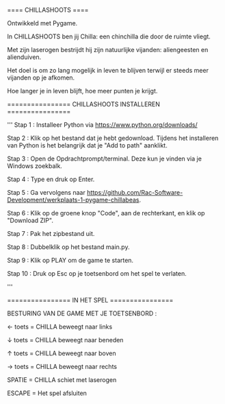 ==== CHILLASHOOTS ====

Ontwikkeld met Pygame.

In CHILLASHOOTS ben jij Chilla: een chinchilla die door de ruimte vliegt.

Met zijn laserogen bestrijdt hij zijn natuurlijke vijanden: aliengeesten en alienduiven.

Het doel is om zo lang mogelijk in leven te blijven terwijl er steeds meer vijanden op je afkomen.

Hoe langer je in leven blijft, hoe meer punten je krijgt.


================ CHILLASHOOTS INSTALLEREN ================

'''
Stap 1 : Installeer Python via https://www.python.org/downloads/

Stap 2 : Klik op het bestand dat je hebt gedownload. Tijdens het installeren van Python is het belangrijk dat je "Add to path" aanklikt.

Stap 3 : Open de Opdrachtprompt/terminal. Deze kun je vinden via je Windows zoekbalk.

Stap 4 : Type <pip install pygame> en druk op Enter.

Stap 5 : Ga vervolgens naar https://github.com/Rac-Software-Development/werkplaats-1-pygame-chillabeas.

Stap 6 : Klik op de groene knop "Code", aan de rechterkant, en klik op "Download ZIP".

Stap 7 : Pak het zipbestand uit.

Stap 8 : Dubbelklik op het bestand main.py.

Stap 9 : Klik op PLAY om de game te starten.

Stap 10 : Druk op Esc op je toetsenbord om het spel te verlaten.

'''

================ IN HET SPEL ================


BESTURING VAN DE GAME MET JE TOETSENBORD :

← toets = CHILLA beweegt naar links

↓ toets = CHILLA beweegt naar beneden

↑ toets = CHILLA beweegt naar boven

→ toets = CHILLA beweegt naar rechts

SPATIE = CHILLA schiet met laserogen

ESCAPE = Het spel afsluiten



